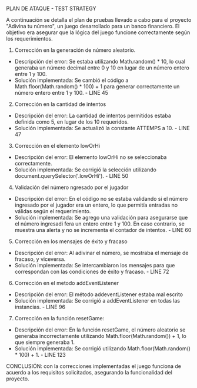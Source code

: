 PLAN DE ATAQUE - TEST STRATEGY

A continuación se detalla el plan de pruebas llevado a cabo para el proyecto "Adivina tu número", un juego desarrollado para un banco financiero. El objetivo era asegurar que la lógica del juego funcione correctamente según los requerimientos.

1. Corrección en la generación de número aleatorio.

- Descripción del error: Se estaba utilizando Math.random() * 10, lo cual generaba un número decimal entre 0 y 10 en lugar de un número entero entre 1 y 100.
- Solución implementada: Se cambió el código a Math.floor(Math.random() * 100) + 1 para generar correctamente un número entero entre 1 y 100. - LINE 45

2. Corrección en la cantidad de intentos

- Descripción del error: La cantidad de intentos permitidos estaba definida como 5, en lugar de los 10 requeridos.
- Solución implementada: Se actualizó la constante ATTEMPS a 10. - LINE 47

3. Corrección en el elemento lowOrHi

- Descripción del error: El elemento lowOrHi no se seleccionaba correctamente. 
- Solución implementada: Se corrigió la selección utilizando document.querySelector('.lowOrHi'). - LINE 50

4. Validación del número ngresado por el jugador

- Descripción del error: En el código no se estaba validando si el número ingresado por el jugador era un entero, lo que permitía entradas no válidas según el requerimiento.
- Solución implementada: Se agrego una validación para asegurarse que el número ingresadi fera un entero entre 1 y 100. En caso contrario, se muestra una alerta y no se incrementa el contador de intentos. - LINE 60

5. Corrección en los mensajes de éxito y fracaso

- Descripción del error: Al adivinar el número, se mostraba el mensaje de fracaso, y viceversa.
- Solución implementada: Se intercambiaron los mensajes para que correspondan con las condiciones de éxito y fracaso.  - LINE 72

6. Corrección en el metodo addEventListener

- Descripción del error: El método addeventListener estaba mal escrito
- Solución implementada: Se corrigió a addEventListener en todas las instancias. - LINE 96


7. Corrección en la función resetGame:

- Descripción del error: En la función resetGame, el número aleatorio se generaba incorrectamente utilizando Math.floor(Math.random()) + 1, lo que siempre generaba 1.
- Solución implementada: Se corrigió utilizando Math.floor(Math.random() * 100) + 1. - LINE 123


CONCLUSIÓN: con la correcciones implementadas el juego funciona de acuerdo a los requisitos solicitados, asegurando la funcionalidad del proyecto.
